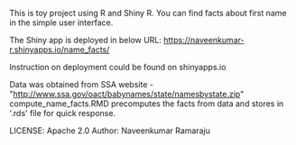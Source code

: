 This is toy project using R and Shiny R. You can find facts about first name in the simple user interface.

The Shiny app is deployed in below URL:
https://naveenkumar-r.shinyapps.io/name_facts/

Instruction on deployment could be found on shinyapps.io

Data was obtained from SSA website - "http://www.ssa.gov/oact/babynames/state/namesbystate.zip"
compute_name_facts.RMD precomputes the facts from data and stores in '.rds' file for quick response.

LICENSE: Apache 2.0
Author: Naveenkumar Ramaraju

